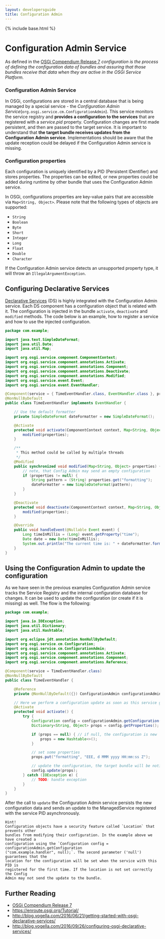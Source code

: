 ```yaml
---
layout: developersguide
title: Configuration Admin
---
```


{% include base.html %}

# Configuration Admin Service

As defined in the [OSGi Compendium Release 7][OSGi-cmpn] *configuration is the process of defining the configuration data of bundles and assuring that those bundles receive that data when they are active in the OSGi Service Platform.*

### Configuration Admin Service

In OSGi, configurations are stored in a central database that is being managed by a special service - the *Configuration Admin Service*(`org.osgi.service.cm.ConfigurationAdmin`).
This service monitors the service registry and **provides a configuration to the services** that are registered with a *service.pid* property.
Configuration changes are first made persistent, and then are passed to the target service.
It is important to understand that **the target bundle receives updates from the Configuration Admin service**.
Implementations should be aware that the update reception could be delayed if the Configuration Admin service is missing.

### Configuration properties

Each configuration is uniquely identified by a PID (Persistent IDentifier) and stores properties.
The properties can be edited, or new properties could be added during runtime by other bundle that uses the Configuration Admin service.

In OSGi, configurations properties are key-value pairs that are accessible via `Map<String, Object>`.
Please note that the following types of objects are supported:

- `String`
- `Boolean`
- `Byte`
- `Short`
- `Integer`
- `Long`
- `Float`
- `Double`
- `Character`

If the Configuration Admin service detects an unsupported property type, it will throw an `IllegalArgumentException`.

## Configuring Declarative Services

[Declarative Services](osgids.html) (DS) is highly integrated with the Configuration Admin service.
Each DS component has a configuration object that is related with it.
The configuration is injected in the bundle `activate`, `deactivate` and `modified` methods.
The code below is an example, how to register a service and how to use the injected configuration.

```java
package com.example;

import java.text.SimpleDateFormat;
import java.util.Date;
import java.util.Map;

import org.osgi.service.component.ComponentContext;
import org.osgi.service.component.annotations.Activate;
import org.osgi.service.component.annotations.Component;
import org.osgi.service.component.annotations.Deactivate;
import org.osgi.service.component.annotations.Modified;
import org.osgi.service.event.Event;
import org.osgi.service.event.EventHandler;

@Component(service = { TimeEventHandler.class, EventHandler.class }, property = { "event.topics=some/topic" })
@NonNullByDefault
public class TimeEventHandler implements EventHandler {

    // Use the default formatter
    private SimpleDateFormat dateFormatter = new SimpleDateFormat();

    @Activate
    protected void activate(ComponentContext context, Map<String, Object> properties) {
        modified(properties);
    }

    /**
     * This method could be called by multiple threads
     */
    @Modified
    public synchronized void modified(Map<String, Object> properties) {
        // note, that Config Admin may send an empty configuration
        if (properties != null) {
            String pattern = (String) properties.get("formatting");
            dateFormatter = new SimpleDateFormat(pattern);
        }
    }

    @Deactivate
    protected void deactivate(ComponentContext context, Map<String, Object> properties) {
        modified(properties);
    }

    @Override
    public void handleEvent(@Nullable Event event) {
        Long timeInMillis = (Long) event.getProperty("time");
        Date date = new Date(timeInMillis);
        System.out.println("The current time is: " + dateFormatter.format(date));
    }
}
```

## Using the Configuration Admin to update the configuration

As we have seen in the previous examples Configuration Admin service tracks the Service Registry and the internal configuration database for changes.
It can be used to update the configuration (or create if it is missing) as well.
The flow is the following:

```java
package com.example;

import java.io.IOException;
import java.util.Dictionary;
import java.util.Hashtable;

import org.eclipse.jdt.annotation.NonNullByDefault;
import org.osgi.service.cm.Configuration;
import org.osgi.service.cm.ConfigurationAdmin;
import org.osgi.service.component.annotations.Activate;
import org.osgi.service.component.annotations.Component;
import org.osgi.service.component.annotations.Reference;

@Component(service = TimeEventHandler.class)
@NonNullByDefault
public class TimeEventHandler {

    @Reference
    private @NonNullByDefault({}) ConfigurationAdmin configurationAdmin;

    // Here we perform a configuration update as soon as this service gets activated
    @Activate
    protected void activate() {
        try {
            Configuration config = configurationAdmin.getConfiguration("com.example.handler", null);
            Dictionary<String, Object> props = config.getProperties();

            if (props == null) { // if null, the configuration is new
                props = new Hashtable<>();
            }

            // set some properties
            props.put("formatting", "EEE, d MMM yyyy HH:mm:ss Z");

            // update the configuration, the target bundle will be notified for the change
            config.update(props);
        } catch (IOException e) {
            // TODO: handle exception
        }
    }
}
```

After the call to `update` the Configuration Admin service persists the new configuration data and sends an update to the ManagedService registered with the service PID asynchronously.

    Hint!
    Configuration objects have a security feature called `Location` that prevents other
    bundles from modifying their configuration. In the example above we have created a
    configuration using the `Configuration config = configurationAdmin.getConfiguration
    ("com.example.handler", null);`. The second parameter ('null') guarantees that the
    location for the configuration will be set when the service with this PID is
    registered for the first time. If the location is not set correctly the Config
    Admin may not send the update to the bundle.

## Further Reading

- [OSGi Compendium Release 7][OSGi-cmpn]
- <https://enroute.osgi.org/Tutorial/>
- <http://blog.vogella.com/2016/06/21/getting-started-with-osgi-declarative-services/>
- <http://blog.vogella.com/2016/09/26/configuring-osgi-declarative-services/>

[OSGi-cmpn]: https://osgi.org/download/r7/osgi.cmpn-7.0.0.pdf
